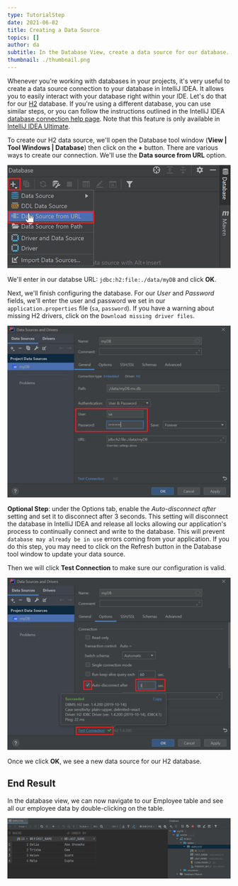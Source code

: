 ```yaml
---
type: TutorialStep
date: 2021-06-02
title: Creating a Data Source
topics: []
author: da
subtitle: In the Database View, create a data source for our database.
thumbnail: ./thumbnail.png
---
```


Whenever you're working with databases in your projects, it's very useful to create a data source connection to your database in IntelliJ IDEA. It allows you to easily interact with your database right within your IDE. Let's do that for our [H2](https://www.h2database.com/html/main.html) database. If you're using a different database, you can use similar steps, or you can follow the instructions outlined in the IntelliJ IDEA [database connection help page](https://www.jetbrains.com/help/java/connecting-to-a-database.html). Note that this feature is only available in [IntelliJ IDEA Ultimate](https://www.jetbrains.com/idea/features/editions_comparison_matrix.html).

To create our H2 data source, we'll open the Database tool window (**View | Tool Windows | Database**) then click on the **+** button. There are various ways to create our connection. We'll use the **Data source from URL** option.

![New Database](./NewDatabase.png)

We'll enter in our databse URL: `jdbc:h2:file:./data/myDB` and click **OK**.

Next, we'll finish configuring the database. For our _User_ and _Password_ fields, we'll enter the user and password we set in our `application.properties` file (`sa`, `password`). If you have a warning about missing H2 drivers, click on the `Download missing driver files`.

![Data Source myDB Config](./IJConfigMyDB.png)

**Optional Step**: under the Options tab, enable the _Auto-disconnect after_ setting and set it to disconnect after 3 seconds. This setting will disconnect the database in IntelliJ IDEA and release all locks allowing our application's process to continually connect and write to the database. This will prevent `database may already be in use` errors coming from your application. If you do this step, you may need to click on the Refresh button in the Database tool window to update your data source.

Then we will click **Test Connection** to make sure our configuration is valid.

![Data Source Config Options](./IJConfigOptions.png)

Once we click **OK**, we see a new data source for our H2 database.

## End Result

In the database view, we can now navigate to our Employee table and see all our employee data by double-clicking on the table.

![Database View](./DatabaseView.png)
